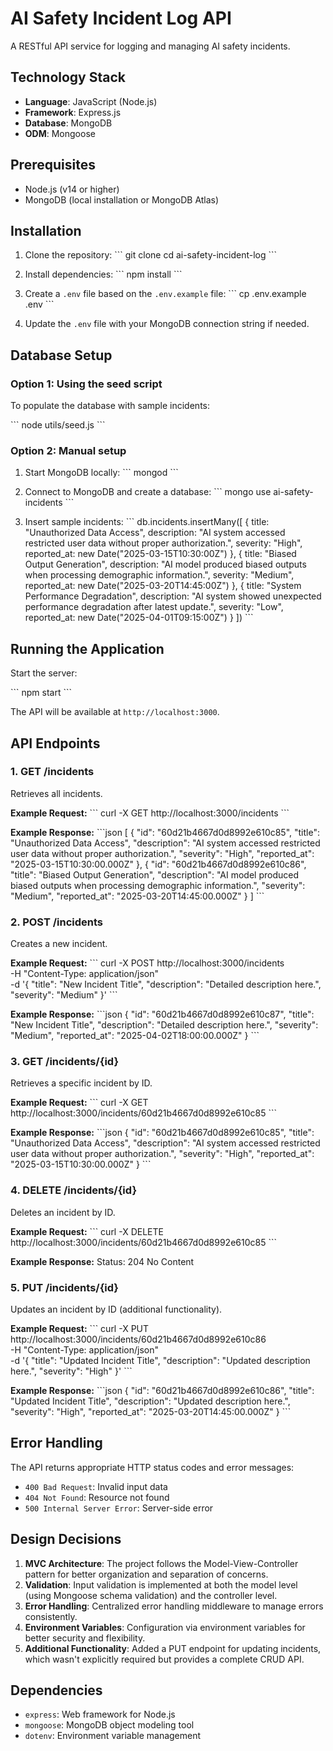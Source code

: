 # AI Safety Incident Log API

A RESTful API service for logging and managing AI safety incidents.

## Technology Stack

- **Language**: JavaScript (Node.js)
- **Framework**: Express.js
- **Database**: MongoDB
- **ODM**: Mongoose

## Prerequisites

- Node.js (v14 or higher)
- MongoDB (local installation or MongoDB Atlas)

## Installation

1. Clone the repository:
   \`\`\`
   git clone <repository-url>
   cd ai-safety-incident-log
   \`\`\`

2. Install dependencies:
   \`\`\`
   npm install
   \`\`\`

3. Create a `.env` file based on the `.env.example` file:
   \`\`\`
   cp .env.example .env
   \`\`\`

4. Update the `.env` file with your MongoDB connection string if needed.

## Database Setup

### Option 1: Using the seed script

To populate the database with sample incidents:

\`\`\`
node utils/seed.js
\`\`\`

### Option 2: Manual setup

1. Start MongoDB locally:
   \`\`\`
   mongod
   \`\`\`

2. Connect to MongoDB and create a database:
   \`\`\`
   mongo
   use ai-safety-incidents
   \`\`\`

3. Insert sample incidents:
   \`\`\`
   db.incidents.insertMany([
     {
       title: "Unauthorized Data Access",
       description: "AI system accessed restricted user data without proper authorization.",
       severity: "High",
       reported_at: new Date("2025-03-15T10:30:00Z")
     },
     {
       title: "Biased Output Generation",
       description: "AI model produced biased outputs when processing demographic information.",
       severity: "Medium",
       reported_at: new Date("2025-03-20T14:45:00Z")
     },
     {
       title: "System Performance Degradation",
       description: "AI system showed unexpected performance degradation after latest update.",
       severity: "Low",
       reported_at: new Date("2025-04-01T09:15:00Z")
     }
   ])
   \`\`\`

## Running the Application

Start the server:

\`\`\`
npm start
\`\`\`

The API will be available at `http://localhost:3000`.

## API Endpoints

### 1. GET /incidents

Retrieves all incidents.

**Example Request:**
\`\`\`
curl -X GET http://localhost:3000/incidents
\`\`\`

**Example Response:**
\`\`\`json
[
  {
    "id": "60d21b4667d0d8992e610c85",
    "title": "Unauthorized Data Access",
    "description": "AI system accessed restricted user data without proper authorization.",
    "severity": "High",
    "reported_at": "2025-03-15T10:30:00.000Z"
  },
  {
    "id": "60d21b4667d0d8992e610c86",
    "title": "Biased Output Generation",
    "description": "AI model produced biased outputs when processing demographic information.",
    "severity": "Medium",
    "reported_at": "2025-03-20T14:45:00.000Z"
  }
]
\`\`\`

### 2. POST /incidents

Creates a new incident.

**Example Request:**
\`\`\`
curl -X POST http://localhost:3000/incidents \
  -H "Content-Type: application/json" \
  -d '{
    "title": "New Incident Title",
    "description": "Detailed description here.",
    "severity": "Medium"
  }'
\`\`\`

**Example Response:**
\`\`\`json
{
  "id": "60d21b4667d0d8992e610c87",
  "title": "New Incident Title",
  "description": "Detailed description here.",
  "severity": "Medium",
  "reported_at": "2025-04-02T18:00:00.000Z"
}
\`\`\`

### 3. GET /incidents/{id}

Retrieves a specific incident by ID.

**Example Request:**
\`\`\`
curl -X GET http://localhost:3000/incidents/60d21b4667d0d8992e610c85
\`\`\`

**Example Response:**
\`\`\`json
{
  "id": "60d21b4667d0d8992e610c85",
  "title": "Unauthorized Data Access",
  "description": "AI system accessed restricted user data without proper authorization.",
  "severity": "High",
  "reported_at": "2025-03-15T10:30:00.000Z"
}
\`\`\`

### 4. DELETE /incidents/{id}

Deletes an incident by ID.

**Example Request:**
\`\`\`
curl -X DELETE http://localhost:3000/incidents/60d21b4667d0d8992e610c85
\`\`\`

**Example Response:**
Status: 204 No Content

### 5. PUT /incidents/{id}

Updates an incident by ID (additional functionality).

**Example Request:**
\`\`\`
curl -X PUT http://localhost:3000/incidents/60d21b4667d0d8992e610c86 \
  -H "Content-Type: application/json" \
  -d '{
    "title": "Updated Incident Title",
    "description": "Updated description here.",
    "severity": "High"
  }'
\`\`\`

**Example Response:**
\`\`\`json
{
  "id": "60d21b4667d0d8992e610c86",
  "title": "Updated Incident Title",
  "description": "Updated description here.",
  "severity": "High",
  "reported_at": "2025-03-20T14:45:00.000Z"
}
\`\`\`

## Error Handling

The API returns appropriate HTTP status codes and error messages:

- `400 Bad Request`: Invalid input data
- `404 Not Found`: Resource not found
- `500 Internal Server Error`: Server-side error

## Design Decisions

1. **MVC Architecture**: The project follows the Model-View-Controller pattern for better organization and separation of concerns.
2. **Validation**: Input validation is implemented at both the model level (using Mongoose schema validation) and the controller level.
3. **Error Handling**: Centralized error handling middleware to manage errors consistently.
4. **Environment Variables**: Configuration via environment variables for better security and flexibility.
5. **Additional Functionality**: Added a PUT endpoint for updating incidents, which wasn't explicitly required but provides a complete CRUD API.

## Dependencies

- `express`: Web framework for Node.js
- `mongoose`: MongoDB object modeling tool
- `dotenv`: Environment variable management
